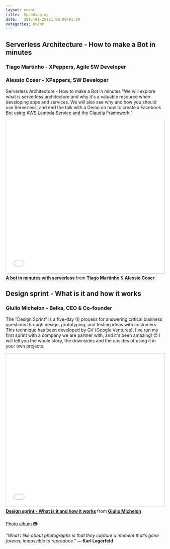 ```yaml
---
layout: event
title:  Speeding up
date:   2017-01-25T21:00:00+01:00
categories: event
---
```


## Serverless Architecture - How to make a Bot in minutes
### Tiago Martinho - XPeppers, Agile SW Developer
### Alessio Coser - XPeppers, SW Developer

Serverless Architecture - How to make a Bot in minutes
"We will explore what is serverless architecture and why it's a valuable resource when developing apps and services. We will also see why and how you should use Serverless, and end the talk with a Demo on how to create a Facebook Bot using AWS Lambda Service and the Claudia Framework."

<iframe src="//www.slideshare.net/slideshow/embed_code/key/aIQaAKvBwfqsnW" width="595" height="485" frameborder="0" marginwidth="0" marginheight="0" scrolling="no" style="border:1px solid #CCC; border-width:1px; margin-bottom:5px; max-width: 100%;" allowfullscreen> </iframe> <div style="margin-bottom:5px"> <strong> <a href="//www.slideshare.net/speckandtech/a-bot-in-minutes-with-serverless" title="A bot in minutes with serverless" target="_blank">A bot in minutes with serverless</a> </strong> from <strong><a target="_blank" href="//www.linkedin.com/in/tmartinho/">Tiago Martinho</a></strong> & <strong><a target="_blank" href="//www.linkedin.com/in/alessiocoser/">Alessio Coser</a></strong></div>

## Design sprint - What is it and how it works
###  Giulio Michelon - Belka, CEO & Co-founder

The "Design Sprint" is a five-day (!) process for answering critical business questions through design, prototyping, and testing ideas with customers. This technique has been developed by GV (Google Ventures). I've run my first sprint with a company we are partner with, and it's been amazing! 😍 I will tell you the whole story, the downsides and the upsides of using it in your own projects.

<iframe src="//www.slideshare.net/slideshow/embed_code/key/maIKQDHbABSa2D" width="595" height="485" frameborder="0" marginwidth="0" marginheight="0" scrolling="no" style="border:1px solid #CCC; border-width:1px; margin-bottom:5px; max-width: 100%;" allowfullscreen> </iframe> <div style="margin-bottom:5px"> <strong> <a href="//www.slideshare.net/GiulioMichelon/design-sprint-what-is-it-and-how-it-works" title="Design sprint - What is it and how it works" target="_blank">Design sprint - What is it and how it works</a> </strong> from <strong><a target="_blank" href="https://www.linkedin.com/in/giuliomichelon/">Giulio Michelon</a></strong> </div>
<br>
<section class ="center">
<a id="fb_photo_album" class="btn-facebook" target="_blank" href="//www.facebook.com/media/set/?set=a.616480431883249.1073741836.476076519256975&type=1&l=311b5cb1de">Photo album &#128247;</a>

*"What I like about photographs is that they capture a moment that’s gone forever, impossible to reproduce."*
**― Karl Lagerfeld**
</section>

